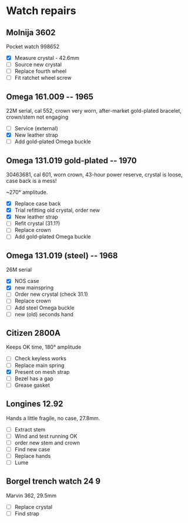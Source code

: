 # Watch repairs

<!--
All pieces are serviced:
- Clean with renata
- Oil jewels
- Grease keyless works
- Clean dial
- Polywatch crystal

---
-->

## Molnija 3602
Pocket watch 998652

- [x] Measure crystal - 42.6mm 
- [ ] Source new crystal
- [ ] Replace fourth wheel
- [ ] Fit ratchet wheel screw

## Omega 161.009 -- 1965
22M serial, cal 552, crown very worn, after-market gold-plated bracelet, crown/stem not engaging

- [ ] Service (external)
- [x] New leather strap
- [ ] Add gold-plated Omega buckle

## Omega 131.019 gold-plated -- 1970 
30463681, cal 601, worn crown, 43-hour power reserve, crystal is loose, case back is a mess!

~270&deg; amplitude.

- [x] Replace case back
- [x] Trial refitting old crystal, order new
- [x] New leather strap
- [ ] Refit crystal (31.1?)
- [ ] Replace crown
- [ ] Add gold-plated Omega buckle

##  Omega 131.019 (steel) -- 1968
26M serial

- [x] NOS case
- [x] new mainspring  
- [ ] Order new crystal (check 31.1)
- [ ] Replace crown
- [ ] Add steel Omega buckle
- [ ] new (old) seconds hand

## Citizen 2800A
Keeps OK time, 180&deg; amplitude

- [ ] Check keyless works
- [ ] Replace main spring
- [x] Present on mesh strap
- [ ] Bezel has a gap
- [ ] Grease gasket

## Longines 12.92
Hands a little fragile, no case, 27.8mm.

- [ ] Extract stem
- [ ] Wind and test running OK
- [ ] order new stem and crown
- [ ] Find new case
- [ ] Replace hands
- [ ] Lume

## Borgel trench watch 24 9

 Marvin 362, 29.5mm 

- [ ] Replace crystal
- [ ] Find strap

<!--
## Accurist Shockmaster
Hand winder G10, keeps great time, 34-hour power reserve

- [x] Buff case
- [x] Add crocodile leather strap

## Timex
Keeps great time, 40-hour power reserve, 180&deg; amplitude

- [ ] Review/replace hands

| Make | Description | Repair |
| --- | --- | --- |
| Omega (1965 - 22M serial) | Ref 161.009 cal 552, crown very worn, after-market gold-plated bracelet, crown/stem not engaging | Service, consider replacing leather strap |
| Omega (1970 - 30M serial) | 131.019 (SP?) cal 601, worn crown, 43-hour power reserve, crystal is loose, case back is a mess! | Replace case back, service, replace crown, refit crystal |
| Timex | Keeps great time, 40-hour power reserve, 180&deg; amplitude | Review/replace hands, clean and oil |
| HMT Rajat | Hindi/English day/date, keeps good time, very small movement | Can't move date |
| Citizen 2800A | Keeps OK time, 180&deg; amplitude | Present on mesh strap, service, Polywatch check keyless works |
| Longines 12.92 | Hands a little fragile, no case | Service, replace hands, clean dial, lume, find case |
| Accurist Shockmaster | Hand winder G10, keeps great time, 34-hour power reserve | Polywatch crystal, buff case, add colour-matched gold-coloured bracelet |
| Litronix RED LED | Pusher a little sticky | Fix pusher, ensure batteries are secure, replace strap |
| Borgel trench watch | No glass | Replace crystal, service, find strap, maybe move lugs? |
| Molnija 3602 | Pocket watch 998652 | Replace crystal, service, new fourth wheel, replace ratched wheel screw |
-->

<!--
## Sold
| Make/model | Description | Repair | Price |
| --- | --- | --- | --- |
| Seiko 6309 | English/French day-date, classic 4 o'clock crown, 19mm bracelet, excellent crystal, case polished | Dial needs attention, polish bracelet, 2 mins fast, date a little sticky... in fact it doesn't change! Sold as spares and repairs | £10 |
| Citizen 8200A | Arabic numbers on the dial, English/Arabic day-date, 4 o'clock crown, spares and repairs | Runs very fast, diffcult to spin date, day 31 is hand-drawn! | £10 |
| Casio A100WEG-9AEF | Reissue of Vintage Casio | Polish | £31 |
| Seiko 6309 | English/Hindi day-date, Keeps good time, very clean crystal/dial | Verify working, clean, add new leather strap | £45 |
| Ingersoll | Pocket watch, slow beat (sounds like a tractor) | Clean and verify | £15 |
| Casio A100WE-1AEF | Reissue of Vintage Casio | Polish | £30 |
-->
